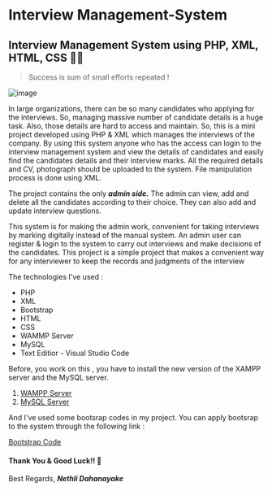 # Interview Management-System
## Interview Management System using PHP, XML, HTML, CSS :woman_technologist:

> Success is sum of small efforts repeated !

![image](https://user-images.githubusercontent.com/87275026/175223533-210e6193-6228-4268-b439-0bbd67352579.png)

In large organizations, there can be so many candidates who applying for the interviews. So, managing massive number of candidate details is a huge task. Also, those details are hard to access and maintain. So, this is a mini project developed using PHP & XML which manages the interviews of the company. By using this system anyone who has the access can login to the interview management system and view the details of candidates and easily find the candidates details and their interview marks. All the required details and CV, photograph should be uploaded to the system. File manipulation process is done using XML.

The project contains the only **_admin side._** The admin can view, add and delete all the candidates according to their choice. They can also add and update interview questions.

This system is for making the admin work, convenient for taking interviews by marking digitally instead of the manual system. An admin user can register & login to the system to carry out interviews and make decisions of the candidates. This project is a simple project that makes a convenient way for any interviewer to keep the records and judgments of the interview

The technologies I've used : 
- PHP
- XML
- Bootstrap
- HTML
- CSS
- WAMMP Server
- MySQL
- Text Editior - Visual Studio Code

Before, you work on this , you have to install the new version of the XAMPP server and the MySQL server.

1. [WAMPP Server](https://fileswin.com/wampserver/download/)
2. [MySQL Server](https://dev.mysql.com/downloads/installer/)


And I've used some bootsrap codes in my project. You can apply bootsrap to the system through the following link :

[Bootstrap Code](https://getbootstrap.com/docs/5.1/getting-started/introduction/)

#### Thank You & Good Luck!! 	🤝

Best Regards,
**_Nethli Dahanayake_**

